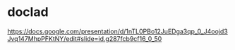 # doclad

https://docs.google.com/presentation/d/1nTL0PBo12JuEDga3qp_0_J4oojd3Jvq147MhpPFKtNY/edit#slide=id.g287fcb9cf16_0_50
